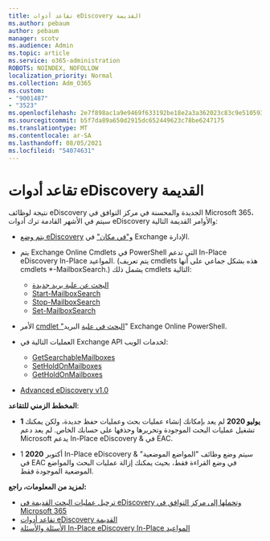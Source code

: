 ```yaml
---
title: تقاعد أدوات eDiscovery القديمة
ms.author: pebaum
author: pebaum
manager: scotv
ms.audience: Admin
ms.topic: article
ms.service: o365-administration
ROBOTS: NOINDEX, NOFOLLOW
localization_priority: Normal
ms.collection: Adm_O365
ms.custom:
- "9001487"
- "3523"
ms.openlocfilehash: 2e7f898ac1a9e9469f633192be18e2a3a362023c83c9e510593196b5a4a0daf5
ms.sourcegitcommit: b5f7da89a650d2915dc652449623c78be6247175
ms.translationtype: MT
ms.contentlocale: ar-SA
ms.lasthandoff: 08/05/2021
ms.locfileid: "54074631"
---
```

# <a name="retirement-of-legacy-ediscovery-tools"></a>تقاعد أدوات eDiscovery القديمة

نتيجة لوظائف eDiscovery الجديدة والمحسنة في مركز التوافق في Microsoft 365، سيتم في الأشهر القادمة ترك أدوات eDiscovery والأوامر القديمة التالية:

- [يتم وضع eDiscovery](https://docs.microsoft.com/exchange/security-and-compliance/in-place-ediscovery/in-place-ediscovery) [و"في مكان"](https://docs.microsoft.com/exchange/security-and-compliance/create-or-remove-in-place-holds) في Exchange الإدارة.

- يتم Exchange Online Cmdlets في PowerShell التي تدعم In-Place eDiscovery In-Place المواعيد. (يتم تعريف cmdlets هذه بشكل جماعي على أنها cmdlets *-MailboxSearch.) يشمل ذلك cmdlets التالية:

    - [البحث عن علبة بريد جديدة](https://docs.microsoft.com/powershell/module/exchange/policy-and-compliance-content-search/new-mailboxsearch)
    - [Start-MailboxSearch](https://docs.microsoft.com/powershell/module/exchange/policy-and-compliance-content-search/start-mailboxsearch)
    - [Stop-MailboxSearch](https://docs.microsoft.com/powershell/module/exchange/policy-and-compliance-content-search/stop-mailboxsearch)
    - [Set-MailboxSearch](https://docs.microsoft.com/powershell/module/exchange/policy-and-compliance-content-search/set-mailboxsearch)

- الأمر [cmdlet "البحث في علبة](https://docs.microsoft.com/powershell/module/exchange/mailboxes/search-mailbox?view=exchange-ps) البريد" Exchange Online PowerShell.
- العمليات التالية في Exchange API لخدمات الويب:
    - [GetSearchableMailboxes](https://docs.microsoft.com/exchange/client-developer/web-service-reference/getsearchablemailboxes-operation)
    - [SetHoldOnMailboxes](https://docs.microsoft.com/exchange/client-developer/web-service-reference/setholdonmailboxes-operation)
    - [GetHoldOnMailboxes](https://docs.microsoft.com/exchange/client-developer/web-service-reference/getholdonmailboxes-operation)

- [Advanced eDiscovery v1.0](https://docs.microsoft.com/microsoft-365/compliance/office-365-advanced-ediscovery)

**المخطط الزمني للتقاعد**:
- **1 يوليو 2020** لم يعد بإمكانك إنشاء عمليات بحث وعمليات حفظ جديدة، ولكن يمكنك تشغيل عمليات البحث الموجودة وتحريرها وحذفها على حسابك الخاص. لم يعد دعم Microsoft يدعم In-Place eDiscovery & في EAC.
    
- 1 أكتوبر **2020** In-Place eDiscovery & سيتم وضع وظائف "المواضع الموضعية" في EAC في وضع القراءة فقط، بحيث يمكنك إزالة عمليات البحث والمواضع الموضعية الموجودة فقط.

**لمزيد من المعلومات، راجع:**

 - [ترحيل عمليات البحث القديمة في eDiscovery وتحملها إلى مركز التوافق في Microsoft 365](https://docs.microsoft.com/microsoft-365/compliance/migrate-legacy-ediscovery-searches-and-holds)
 - [تقاعد أدوات eDiscovery القديمة](https://docs.microsoft.com/microsoft-365/compliance/legacy-ediscovery-retirement)
 - [الأسئلة والأسئلة In-Place eDiscovery In-Place المواعيد](https://docs.microsoft.com/microsoft-365/compliance/legacy-ediscovery-retirement#faqs-about-in-place-ediscovery-and-in-place-holds)



